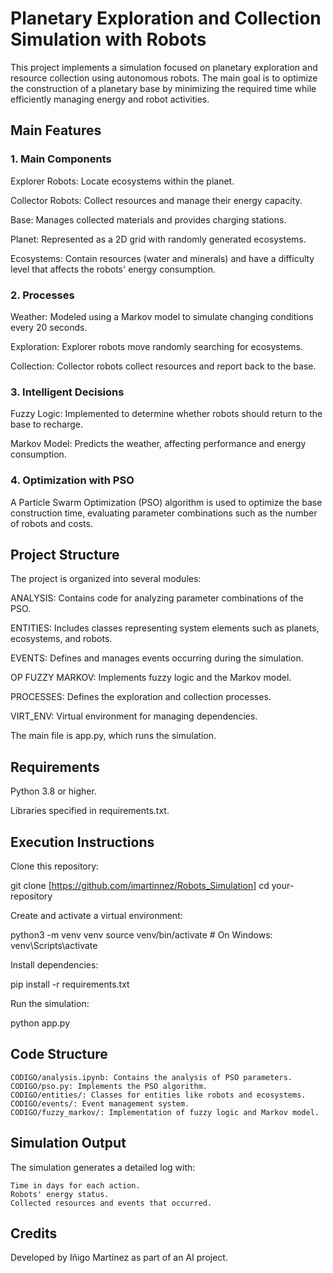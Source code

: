 # Planetary Exploration and Collection Simulation with Robots

This project implements a simulation focused on planetary exploration and resource collection using autonomous robots. The main goal is to optimize the construction of a planetary base by minimizing the required time while efficiently managing energy and robot activities.

## Main Features
### 1. Main Components

Explorer Robots: Locate ecosystems within the planet.

Collector Robots: Collect resources and manage their energy capacity.

Base: Manages collected materials and provides charging stations.

Planet: Represented as a 2D grid with randomly generated ecosystems.

Ecosystems: Contain resources (water and minerals) and have a difficulty level that affects the robots' energy consumption.
### 2. Processes

Weather: Modeled using a Markov model to simulate changing conditions every 20 seconds.

Exploration: Explorer robots move randomly searching for ecosystems.

Collection: Collector robots collect resources and report back to the base.
### 3. Intelligent Decisions

Fuzzy Logic: Implemented to determine whether robots should return to the base to recharge.

Markov Model: Predicts the weather, affecting performance and energy consumption.
### 4. Optimization with PSO

A Particle Swarm Optimization (PSO) algorithm is used to optimize the base construction time, evaluating parameter combinations such as the number of robots and costs.

## Project Structure

The project is organized into several modules:

ANALYSIS: Contains code for analyzing parameter combinations of the PSO.

ENTITIES: Includes classes representing system elements such as planets, ecosystems, and robots.

EVENTS: Defines and manages events occurring during the simulation.

OP FUZZY MARKOV: Implements fuzzy logic and the Markov model.

PROCESSES: Defines the exploration and collection processes.

VIRT_ENV: Virtual environment for managing dependencies.

The main file is app.py, which runs the simulation.

## Requirements

Python 3.8 or higher.

Libraries specified in requirements.txt.

## Execution Instructions

Clone this repository:

git clone [https://github.com/imartinnez/Robots_Simulation]
cd your-repository

Create and activate a virtual environment:

python3 -m venv venv
source venv/bin/activate  # On Windows: venv\Scripts\activate

Install dependencies:

pip install -r requirements.txt

Run the simulation:

python app.py

## Code Structure

    CODIGO/analysis.ipynb: Contains the analysis of PSO parameters.
    CODIGO/pso.py: Implements the PSO algorithm.
    CODIGO/entities/: Classes for entities like robots and ecosystems.
    CODIGO/events/: Event management system.
    CODIGO/fuzzy_markov/: Implementation of fuzzy logic and Markov model.

## Simulation Output

The simulation generates a detailed log with:

    Time in days for each action.
    Robots' energy status.
    Collected resources and events that occurred.

## Credits

Developed by Iñigo Martínez as part of an AI project.
